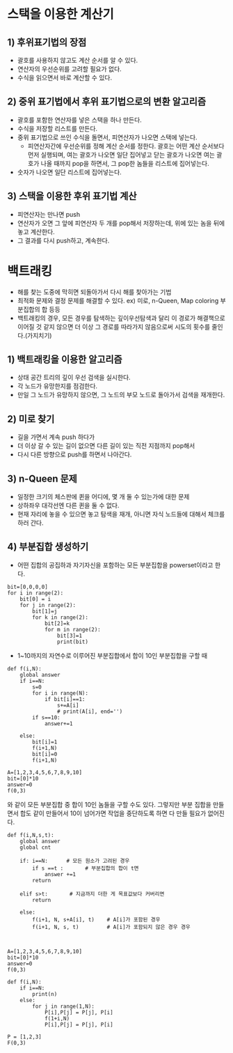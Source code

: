 # 스택을 이용한 계산기

## 1) 후위표기법의 장점
 - 괄호를 사용하지 않고도 계산 순서를 알 수 있다.
 - 연산자의 우선순위를 고려할 필요가 없다.
 - 수식을 읽으면서 바로 계산할 수 있다.

## 2) 중위 표기법에서 후위 표기법으로의 변환 알고리즘
 - 괄호를 포함한 연산자를 넣은 스택을 하나 만든다.
 - 수식을 저장할 리스트를 만든다.
 - 중위 표기법으로 쓰인 수식을 돌면서, 피연산자가 나오면 스택에 넣는다.
   - 피연산자간에 우선순위를 정해 계산 순서를 정한다. 괄호는 어떤 계산 순서보다 먼저 실행되며, 여는 괄호가 나오면 일단 집어넣고 닫는 괄호가 나오면 여는 괄호가 나올 때까지 pop을 하면서, 그 pop한 놈들을 리스트에 집어넣는다.
 - 숫자가 나오면 일단 리스트에 집어넣는다.

## 3) 스택을 이용한 후위 표기법 계산
 - 피연산자는 만나면 push
 - 연산자가 오면 그 앞에 피연산자 두 개를 pop해서 저장하는데, 위에 있는 놈을 뒤에 놓고 계산한다.
 - 그 결과를 다시 push하고, 계속한다.



# 백트래킹
- 해를 찾는 도중에 막히면 되돌아가서 다시 해를 찾아가는 기법
- 최적화 문제와 결정 문제를 해결할 수 있다. ex) 미로, n-Queen, Map coloring 부분집합의 합 등등
- 백트래킹의 경우, 모든 경우를 탐색하는 깊이우선탐색과 달리 이 경로가 해결책으로 이어질 것 같지 않으면 더 이상 그 경로를 따라가지 않음으로써 시도의 횟수를 줄인다.(가지치기)

## 1) 백트래킹을 이용한 알고리즘
 - 상태 공간 트리의 깊이 우선 검색을 실시한다.
 - 각 노드가 유망한지를 점검한다.
 - 만일 그 노드가 유망하지 않으면, 그 노드의 부모 노드로 돌아가서 검색을 재개한다.

## 2) 미로 찾기
 - 길을 가면서 계속 push 하다가
 - 더 이상 갈 수 있는 길이 없으면 다른 길이 있는 직전 지점까지 pop해서
 - 다시 다른 방향으로 push를 하면서 나아간다.

## 3) n-Queen 문제
 - 일정한 크기의 체스판에 퀸을 어디에, 몇 개 둘 수 있는가에 대한 문제
 - 상하좌우 대각선엔 다른 퀸을 둘 수 없다.
 - 현재 자리에 놓을 수 있으면 놓고 탐색을 재개, 아니면 자식 노드들에 대해서 체크를 하러 간다.

## 4) 부분집합 생성하기

 - 어떤 집합의 공집하과 자기자신을 포함하는 모든 부분집합을 powerset이라고 한다.

```
bit=[0,0,0,0]
for i in range(2):
    bit[0] = i
    for j in range(2):
        bit[1]=j
        for k in range(2):
            bit[2]=k
            for m in range(2):
                bit[3]=1
                print(bit)
```

 - 1~10까지의 자연수로 이루어진 부분집합에서 합이 10인 부분집합을 구할 때
```
def f(i,N):
    global answer
    if i==N:
        s=0
        for i in range(N):
            if bit[i]==1:
                s+=A[i]
                # print(A[i], end='')
        if s==10:
            answer+=1

    else:
        bit[i]=1
        f(i+1,N)
        bit[i]=0
        f(i+1,N)

A=[1,2,3,4,5,6,7,8,9,10]
bit=[0]*10
answer=0
f(0,3)
```
와 같이 모든 부분집합 중 합이 10인 놈들을 구할 수도 있다. 그렇지만 부분 집합을 만들면서 합도 같이 만들어서 10이 넘어가면 작업을 중단하도록 하면 다 만들 필요가 없어진다.

```
def f(i,N,s,t):
    global answer
    global cnt
    
    if: i==N:      # 모든 원소가 고려된 경우
        if s ==t :       # 부분집합의 합이 t면
            answer +=1
        return

    elif s>t:       # 지금까지 더한 게 목표값보다 커버리면
        return
        
    else:
        f(i+1, N, s+A[i], t)    # A[i]가 포함된 경우
        f(i+1, N, s, t)         # A[i]가 포함되지 않은 경우 경우



A=[1,2,3,4,5,6,7,8,9,10]
bit=[0]*10
answer=0
f(0,3)
```


```
def f(i,N):
    if i==N:
        print(n)
    else:
        for j in range(1,N):
            P[i],P[j] = P[j], P[i]
            f(1+i,N)
            P[i],P[j] = P[j], P[i]

P = [1,2,3]
F(0,3)
```